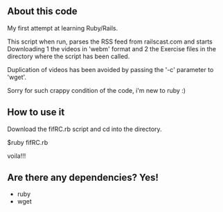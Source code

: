 ## About this code ##
My first attempt at learning Ruby/Rails.

This script when run, parses the RSS feed from railscast.com
and starts Downloading 
1 the videos in 'webm' format and
2 the Exercise files
in the directory where the script has been called. 

Duplication of videos has been avoided by passing the '-c' parameter
to 'wget'.

Sorry for such crappy condition of the code, i'm new to ruby :)

## How to use it ##

Download the fifRC.rb script and cd into the directory.

$ruby fifRC.rb

voila!!!

## Are there any dependencies? Yes! ##
* ruby
* wget
